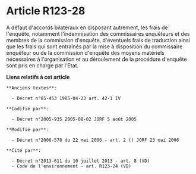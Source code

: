 # Article R123-28

A défaut d'accords bilatéraux en disposant autrement, les frais de l'enquête, notamment l'indemnisation des commissaires
enquêteurs et des membres de la commission d'enquête, d'éventuels frais de traduction ainsi que les frais qui sont entraînés
par la mise à disposition du commissaire enquêteur ou de la commission d'enquête des moyens matériels nécessaires à
l'organisation et au déroulement de la procédure d'enquête sont pris en charge par l'Etat.

**Liens relatifs à cet article**

	**Anciens textes**:

	  - Décret n°85-453 1985-04-23 art. 42-1 IV

	**Codifié par**:

	  - Décret n°2005-935 2005-08-02 JORF 5 août 2005

	**Modifié par**:

	  - Décret n°2006-578 du 22 mai 2006 - art. 2 () JORF 23 mai 2006

	**Cité par**:

	  - Décret n°2013-611 du 10 juillet 2013 - art. 8 (VD)
	  - Code de l'environnement - art. R123-24 (VD)
